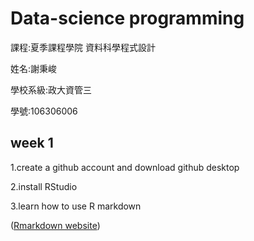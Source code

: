 # Data-science programming

課程:夏季課程學院 資料科學程式設計 
 
姓名:謝秉峻
 
學校系級:政大資管三
 
學號:106306006
 
## week 1
1.create a github account and download github desktop 

2.install RStudio

3.learn how to use R markdown  
   
   ([Rmarkdown website](https://rmarkdown.rstudio.com/))



 
